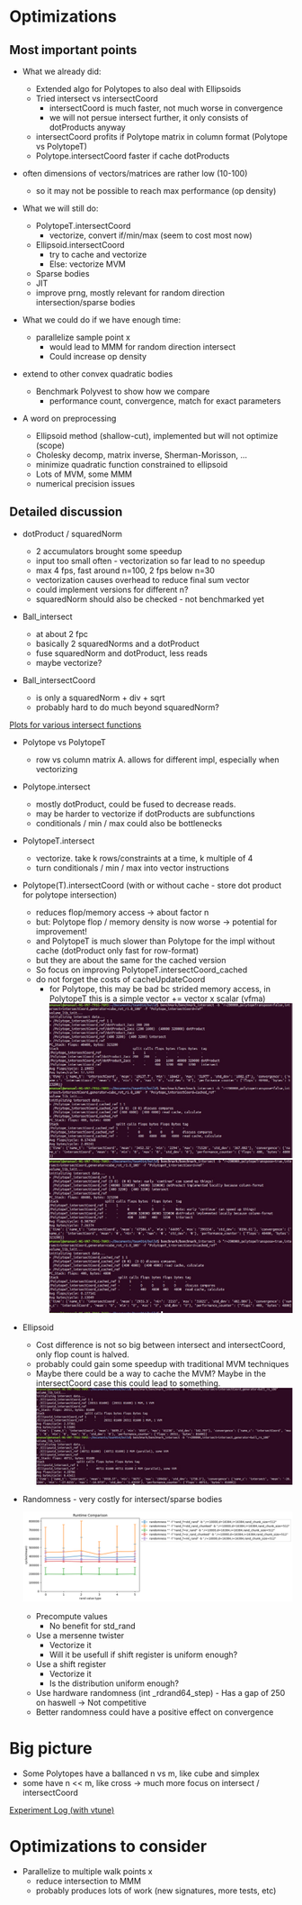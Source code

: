 # Optimizations

## Most important points

* What we already did:
  * Extended algo for Polytopes to also deal with Ellipsoids
  * Tried intersect vs intersectCoord
    * intersectCoord is much faster, not much worse in convergence
    * we will not persue intersect further, it only consists of dotProducts anyway
  * intersectCoord profits if Polytope matrix in column format (Polytope vs PolytopeT)
  * Polytope.intersectCoord faster if cache dotProducts
* often dimensions of vectors/matrices are rather low (10-100)
  * so it may not be possible to reach max performance (op density)

* What we will still do:
  * PolytopeT.intersectCoord
    * vectorize, convert if/min/max (seem to cost most now)
  * Ellipsoid.intersectCoord
    * try to cache and vectorize
    * Else: vectorize MVM
  * Sparse bodies
  * JIT
  * improve prng, mostly relevant for random direction intersection/sparse bodies
  
* What we could do if we have enough time:
  * parallelize sample point x
    * would lead to MMM for random direction intersect
    * Could increase op density
* extend to other convex quadratic bodies
  * Benchmark Polyvest to show how we compare
    - performance count, convergence, match for exact parameters
  
* A word on preprocessing
  * Ellipsoid method (shallow-cut), implemented but will not optimize (scope)
  * Cholesky decomp, matrix inverse, Sherman-Morisson, ...
  * minimize quadratic function constrained to ellipsoid
  * Lots of MVM, some MMM
  * numerical precision issues

## Detailed discussion

* dotProduct / squaredNorm
  * 2 accumulators brought some speedup
  * input too small often - vectorization so far lead to no speedup
  * max 4 fps, fast around n=100, 2 fps below n=30
  * vectorization causes overhead to reduce final sum vector
  * could implement versions for different n?
  * squaredNorm should also be checked - not benchmarked yet

* Ball\_intersect
  * at about 2 fpc
  * basically 2 squaredNorms and a dotProduct
  * fuse squaredNorm and dotProduct, less reads
  * maybe vectorize?

* Ball\_intersectCoord 
  * is only a squaredNorm + div + sqrt
  * probably hard to do much beyond squaredNorm?

[Plots for various intersect functions](./optimizations/plots.md)

* Polytope vs PolytopeT
  
  * row vs column matrix A. allows for different impl, especially when vectorizing
  
* Polytope.intersect
  * mostly dotProduct, could be fused to decrease reads.
  * may be harder to vectorize if dotProducts are subfunctions
  * conditionals / min / max could also be bottlenecks
  
* PolytopeT.intersect
  * vectorize. take k rows/constraints at a time, k multiple of 4
  * turn conditionals / min / max into vector instructions 
  
* Polytope(T).intersectCoord (with or without cache - store dot product for polytope intersection)
  * reduces flop/memory access -> about factor n
  * but: Polytope flop / memory density is now worse -> potential for improvement! 
  * and PolytopeT is much slower than Polytope for the impl without cache (dotProduct only fast for row-format)
  * but they are about the same for the cached version
  * So focus on improving PolytopeT.intersectCoord\_cached
  * do not forget the costs of cacheUpdateCoord
    * for Polytope, this may be bad bc strided memory access, in PolytopeT this is a simple vector += vector x scalar (vfma)
![intersectCoord-cached](./optimizations/opt1_intersectCoord_cached_100.jpeg)
![intersectCoord-cached-T](./optimizations/opt1_intersectCoord_cached_100_T.jpeg)
  
* Ellipsoid
  * Cost difference is not so big between intersect and intersectCoord, only flop count is halved.
  * probably could gain some speedup with traditional MVM techniques
  * Maybe there could be a way to cache the MVM? Maybe in the intersectCoord case this could lead to something.
![ellipsoid-intersect](./optimizations/opt1_intersect_ellipsoid_100.jpeg)
  
* Randomness - very costly for intersect/sparse bodies
  
  ![generator_comparison](./optimizations/randomness_runtime_mean_comparison.png)
  
  * Precompute values
    * No benefit for std_rand
  * Use a mersenne twister
    * Vectorize it
    * Will it be usefull if shift register is uniform enough?
  * Use a shift register
    * Vectorize it
    * Is the distribution uniform enough?
  * Use hardware randomness (int _rdrand64_step) - Has a gap of 250 on haswell -> Not competitive
  * Better randomness could have a positive effect on convergence

# Big picture

* Some Polytopes have a ballanced n vs m, like cube and simplex
* some have n << m, like cross -> much more focus on intersect / intersectCoord

[Experiment Log (with vtune)](./optimizations/LOG.md)

# Optimizations to consider

* Parallelize to multiple walk points x
  * reduce intersection to MMM
  * probably produces lots of work (new signatures, more tests, etc)

